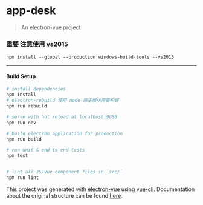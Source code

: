 # app-desk

> An electron-vue project

### 重要  注意使用 vs2015
```
npm install --global --production windows-build-tools --vs2015
```
---


#### Build Setup

``` bash
# install dependencies
npm install
# electron-rebuild 使用 node 原生模块需要构建
npm run rebuild 

# serve with hot reload at localhost:9080
npm run dev

# build electron application for production
npm run build

# run unit & end-to-end tests
npm test


# lint all JS/Vue component files in `src/`
npm run lint

```

This project was generated with [electron-vue](https://github.com/SimulatedGREG/electron-vue) using [vue-cli](https://github.com/vuejs/vue-cli). Documentation about the original structure can be found [here](https://simulatedgreg.gitbooks.io/electron-vue/content/index.html).

